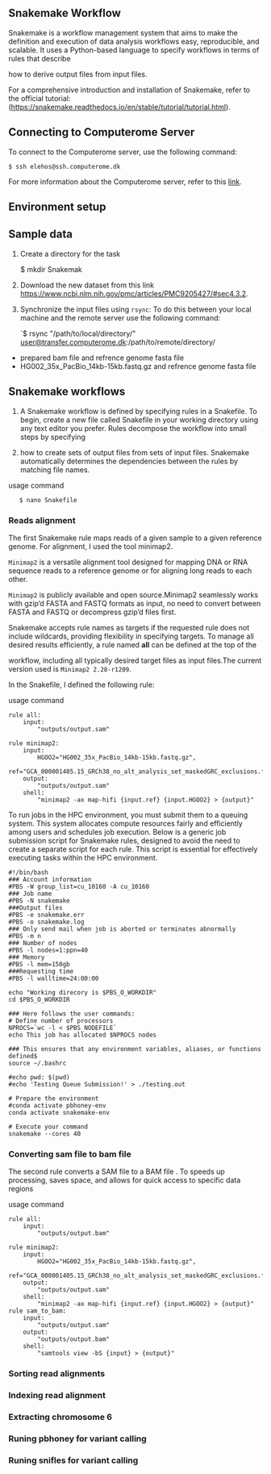 
## Snakemake Workflow

Snakemake is a workflow management system that aims to make the definition and execution of data analysis workflows easy, reproducible, and scalable. It uses a Python-based language to specify workflows in terms of rules that describe 

how to derive output files from input files.

For a comprehensive introduction and installation of Snakemake, refer to the official tutorial: (https://snakemake.readthedocs.io/en/stable/tutorial/tutorial.html).

## Connecting to Computerome Server 

To connect to the Computerome server, use the following command:
```
$ ssh elehos@ssh.computerome.dk
```

For more information about the Computerome server, refer to this [link](https://github.com/elena-bio/snakemake-pipelines-v2/blob/main/computerome%20server.md).

## Environment setup

## Sample data

1. Create a directory for the task

   $ mkdir Snakemak

1. Download the new dataset from this link https://www.ncbi.nlm.nih.gov/pmc/articles/PMC9205427/#sec4.3.2.
   
1. Synchronize the input files using `rsync`: To do this between your local machine and the remote server use the following command:

   `$ rsync "/path/to/local/directory/" user@transfer.computerome.dk:/path/to/remote/directory/

* prepared bam file and refrence genome fasta file 
* HG002_35x_PacBio_14kb-15kb.fastq.gz and refrence genome fasta file



## Snakemake workflows 

1. A Snakemake workflow is defined by specifying rules in a Snakefile. To begin, create a new file called Snakefile in your working directory using any text editor you prefer. Rules decompose the workflow into small steps by specifying
  
1. how to create sets of output files from sets of input files. Snakemake automatically determines the dependencies between the rules by matching file names.

usage command
```
   $ nano Snakefile
```

### Reads alignment

The first Snakemake rule maps reads of a given sample to a given reference genome. For alignment, I used the tool minimap2.

`Minimap2` is a versatile alignment tool designed for mapping DNA or RNA sequence reads to a reference genome or for aligning long reads to each other.

`Minimap2` is publicly available and open source.Minimap2 seamlessly works with gzip’d FASTA and FASTQ formats as input, no need to convert between FASTA and FASTQ or decompress gzip’d files first.

Snakemake accepts rule names as targets if the requested rule does not include wildcards, providing flexibility in specifying targets. To manage all desired results efficiently, a rule named **all** can be defined at the top of the 

workflow, including all typically desired target files as input files.The current version used is `Minimap2 2.28-r1209`.

In the Snakefile, I defined the following rule:

usage command
```
rule all:
    input:
        "outputs/output.sam"

rule minimap2:
    input:
        HGOO2="HG002_35x_PacBio_14kb-15kb.fastq.gz",
        ref="GCA_000001405.15_GRCh38_no_alt_analysis_set_maskedGRC_exclusions.fasta"
    output:
        "outputs/output.sam"
    shell:
        "minimap2 -ax map-hifi {input.ref} {input.HGOO2} > {output}"

```

To run jobs in the HPC environment, you must submit them to a queuing system. This system allocates compute resources fairly and efficiently among users and schedules job execution. Below is a generic job submission script for Snakemake rules, designed to avoid the need to create a separate script for each rule. This script is essential for effectively executing tasks within the HPC environment.

```
#!/bin/bash
### Account information
#PBS -W group_list=cu_10160 -A cu_10160
### Job name
#PBS -N snakemake
###Output files
#PBS -e snakemake.err
#PBS -o snakemake.log
### Only send mail when job is aborted or terminates abnormally
#PBS -m n
### Number of nodes
#PBS -l nodes=1:ppn=40
### Memory
#PBS -l mem=150gb
###Requesting time
#PBS -l walltime=24:00:00

echo "Working direcory is $PBS_O_WORKDIR"
cd $PBS_O_WORKDIR

### Here follows the user commands:
# Define number of processors
NPROCS=`wc -l < $PBS_NODEFILE`
echo This job has allocated $NPROCS nodes

### This ensures that any environment variables, aliases, or functions defined$
source ~/.bashrc

#echo pwd: $(pwd)
#echo 'Testing Queue Submission!' > ./testing.out

# Prepare the environment
#conda activate pbhoney-env
conda activate snakemake-env

# Execute your command
snakemake --cores 40 

```

### Converting sam file to bam file

The second rule converts a SAM file to a BAM file . To speeds up processing, saves space, and allows for quick access to specific data regions

usage command
```
rule all:
    input:
        "outputs/output.bam"

rule minimap2:
    input:
        HGOO2="HG002_35x_PacBio_14kb-15kb.fastq.gz",
        ref="GCA_000001405.15_GRCh38_no_alt_analysis_set_maskedGRC_exclusions.fasta"
    output:
        "outputs/output.sam"
    shell:
        "minimap2 -ax map-hifi {input.ref} {input.HGOO2} > {output}"
rule sam_to_bam:
    input:
        "outputs/output.sam"
    output:
        "outputs/output.bam"
    shell:
        "samtools view -bS {input} > {output}"

```


### Sorting read alignments

### Indexing read alignment 

### Extracting chromosome 6 

### Runing pbhoney for variant calling 

### Runing snifles for variant calling

